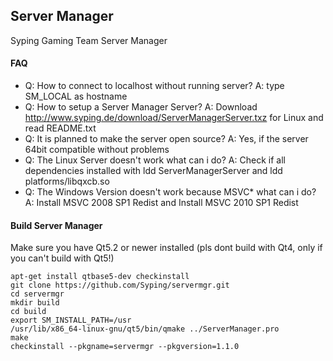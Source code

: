 ## Server Manager
Syping Gaming Team Server Manager

#### FAQ
 - Q: How to connect to localhost without running server? A: type SM_LOCAL as hostname
 - Q: How to setup a Server Manager Server? A: Download http://www.syping.de/download/ServerManagerServer.txz for Linux and read README.txt
 - Q: It is planned to make the server open source? A: Yes, if the server 64bit compatible without problems
 - Q: The Linux Server doesn't work what can i do? A: Check if all dependencies installed with ldd ServerManagerServer and ldd platforms/libqxcb.so
 - Q: The Windows Version doesn't work because MSVC* what can i do? A: Install MSVC 2008 SP1 Redist and Install MSVC 2010 SP1 Redist

#### Build Server Manager

Make sure you have Qt5.2 or newer installed (pls dont build with Qt4, only if you can't build with Qt5!)

	apt-get install qtbase5-dev checkinstall
	git clone https://github.com/Syping/servermgr.git
	cd servermgr
	mkdir build
	cd build
	export SM_INSTALL_PATH=/usr
	/usr/lib/x86_64-linux-gnu/qt5/bin/qmake ../ServerManager.pro
	make
	checkinstall --pkgname=servermgr --pkgversion=1.1.0

